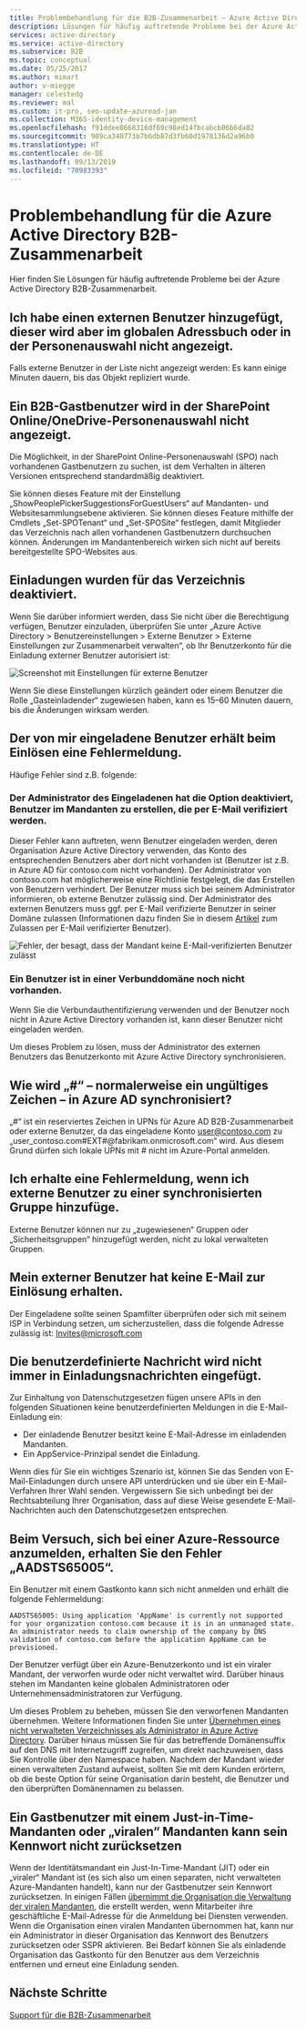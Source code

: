 ```yaml
---
title: Problembehandlung für die B2B-Zusammenarbeit – Azure Active Directory | Microsoft-Dokumentation
description: Lösungen für häufig auftretende Probleme bei der Azure Active Directory B2B-Zusammenarbeit
services: active-directory
ms.service: active-directory
ms.subservice: B2B
ms.topic: conceptual
ms.date: 05/25/2017
ms.author: mimart
author: v-miegge
manager: celestedg
ms.reviewer: mal
ms.custom: it-pro, seo-update-azuread-jan
ms.collection: M365-identity-device-management
ms.openlocfilehash: f91ddee8668316df69c98ed14fbcabcb06b6da82
ms.sourcegitcommit: 909ca340773b7b6db87d3fb60d1978136d2a96b0
ms.translationtype: HT
ms.contentlocale: de-DE
ms.lasthandoff: 09/13/2019
ms.locfileid: "70983393"
---
```

# <a name="troubleshooting-azure-active-directory-b2b-collaboration"></a>Problembehandlung für die Azure Active Directory B2B-Zusammenarbeit

Hier finden Sie Lösungen für häufig auftretende Probleme bei der Azure Active Directory B2B-Zusammenarbeit.

## <a name="ive-added-an-external-user-but-do-not-see-them-in-my-global-address-book-or-in-the-people-picker"></a>Ich habe einen externen Benutzer hinzugefügt, dieser wird aber im globalen Adressbuch oder in der Personenauswahl nicht angezeigt.

Falls externe Benutzer in der Liste nicht angezeigt werden: Es kann einige Minuten dauern, bis das Objekt repliziert wurde.

## <a name="a-b2b-guest-user-is-not-showing-up-in-sharepoint-onlineonedrive-people-picker"></a>Ein B2B-Gastbenutzer wird in der SharePoint Online/OneDrive-Personenauswahl nicht angezeigt.

Die Möglichkeit, in der SharePoint Online-Personenauswahl (SPO) nach vorhandenen Gastbenutzern zu suchen, ist dem Verhalten in älteren Versionen entsprechend standardmäßig deaktiviert.

Sie können dieses Feature mit der Einstellung „ShowPeoplePickerSuggestionsForGuestUsers“ auf Mandanten- und Websitesammlungsebene aktivieren. Sie können dieses Feature mithilfe der Cmdlets „Set-SPOTenant“ und „Set-SPOSite“ festlegen, damit Mitglieder das Verzeichnis nach allen vorhandenen Gastbenutzern durchsuchen können. Änderungen im Mandantenbereich wirken sich nicht auf bereits bereitgestellte SPO-Websites aus.

## <a name="invitations-have-been-disabled-for-directory"></a>Einladungen wurden für das Verzeichnis deaktiviert.

Wenn Sie darüber informiert werden, dass Sie nicht über die Berechtigung verfügen, Benutzer einzuladen, überprüfen Sie unter „Azure Active Directory > Benutzereinstellungen > Externe Benutzer > Externe Einstellungen zur Zusammenarbeit verwalten“, ob Ihr Benutzerkonto für die Einladung externer Benutzer autorisiert ist:

![Screenshot mit Einstellungen für externe Benutzer](media/troubleshoot/external-user-settings.png)

Wenn Sie diese Einstellungen kürzlich geändert oder einem Benutzer die Rolle „Gasteinladender“ zugewiesen haben, kann es 15–60 Minuten dauern, bis die Änderungen wirksam werden.

## <a name="the-user-that-i-invited-is-receiving-an-error-during-redemption"></a>Der von mir eingeladene Benutzer erhält beim Einlösen eine Fehlermeldung.

Häufige Fehler sind z.B. folgende:

### <a name="invitees-admin-has-disallowed-emailverified-users-from-being-created-in-their-tenant"></a>Der Administrator des Eingeladenen hat die Option deaktiviert, Benutzer im Mandanten zu erstellen, die per E-Mail verifiziert werden.

Dieser Fehler kann auftreten, wenn Benutzer eingeladen werden, deren Organisation Azure Active Directory verwenden, das Konto des entsprechenden Benutzers aber dort nicht vorhanden ist (Benutzer ist z.B. in Azure AD für contoso.com nicht vorhanden). Der Administrator von contoso.com hat möglicherweise eine Richtlinie festgelegt, die das Erstellen von Benutzern verhindert. Der Benutzer muss sich bei seinem Administrator informieren, ob externe Benutzer zulässig sind. Der Administrator des externen Benutzers muss ggf. per E-Mail verifizierte Benutzer in seiner Domäne zulassen (Informationen dazu finden Sie in diesem [Artikel](/powershell/module/msonline/set-msolcompanysettings?view=azureadps-1.0) zum Zulassen per E-Mail verifizierter Benutzer).

![Fehler, der besagt, dass der Mandant keine E-Mail-verifizierten Benutzer zulässt](media/troubleshoot/allow-email-verified-users.png)

### <a name="external-user-does-not-exist-already-in-a-federated-domain"></a>Ein Benutzer ist in einer Verbunddomäne noch nicht vorhanden.

Wenn Sie die Verbundauthentifizierung verwenden und der Benutzer noch nicht in Azure Active Directory vorhanden ist, kann dieser Benutzer nicht eingeladen werden.

Um dieses Problem zu lösen, muss der Administrator des externen Benutzers das Benutzerkonto mit Azure Active Directory synchronisieren.

## <a name="how-does--which-is-not-normally-a-valid-character-sync-with-azure-ad"></a>Wie wird „\#“ – normalerweise ein ungültiges Zeichen – in Azure AD synchronisiert?

„\#“ ist ein reserviertes Zeichen in UPNs für Azure AD B2B-Zusammenarbeit oder externe Benutzer, da das eingeladene Konto user@contoso.com zu „user_contoso.com#EXT#@fabrikam.onmicrosoft.com“ wird. Aus diesem Grund dürfen sich lokale UPNs mit \# nicht im Azure-Portal anmelden. 

## <a name="i-receive-an-error-when-adding-external-users-to-a-synchronized-group"></a>Ich erhalte eine Fehlermeldung, wenn ich externe Benutzer zu einer synchronisierten Gruppe hinzufüge.

Externe Benutzer können nur zu „zugewiesenen“ Gruppen oder „Sicherheitsgruppen“ hinzugefügt werden, nicht zu lokal verwalteten Gruppen.

## <a name="my-external-user-did-not-receive-an-email-to-redeem"></a>Mein externer Benutzer hat keine E-Mail zur Einlösung erhalten.

Der Eingeladene sollte seinen Spamfilter überprüfen oder sich mit seinem ISP in Verbindung setzen, um sicherzustellen, dass die folgende Adresse zulässig ist: Invites@microsoft.com

## <a name="i-notice-that-the-custom-message-does-not-get-included-with-invitation-messages-at-times"></a>Die benutzerdefinierte Nachricht wird nicht immer in Einladungsnachrichten eingefügt.

Zur Einhaltung von Datenschutzgesetzen fügen unsere APIs in den folgenden Situationen keine benutzerdefinierten Meldungen in die E-Mail-Einladung ein:

- Der einladende Benutzer besitzt keine E-Mail-Adresse im einladenden Mandanten.
- Ein AppService-Prinzipal sendet die Einladung.

Wenn dies für Sie ein wichtiges Szenario ist, können Sie das Senden von E-Mail-Einladungen durch unsere API unterdrücken und sie über ein E-Mail-Verfahren Ihrer Wahl senden. Vergewissern Sie sich unbedingt bei der Rechtsabteilung Ihrer Organisation, dass auf diese Weise gesendete E-Mail-Nachrichten auch den Datenschutzgesetzen entsprechen.

## <a name="you-receive-an-aadsts65005-error-when-you-try-to-log-in-to-an-azure-resource"></a>Beim Versuch, sich bei einer Azure-Ressource anzumelden, erhalten Sie den Fehler „AADSTS65005“.

Ein Benutzer mit einem Gastkonto kann sich nicht anmelden und erhält die folgende Fehlermeldung:

    AADSTS65005: Using application 'AppName' is currently not supported for your organization contoso.com because it is in an unmanaged state. An administrator needs to claim ownership of the company by DNS validation of contoso.com before the application AppName can be provisioned.

Der Benutzer verfügt über ein Azure-Benutzerkonto und ist ein viraler Mandant, der verworfen wurde oder nicht verwaltet wird. Darüber hinaus stehen im Mandanten keine globalen Administratoren oder Unternehmensadministratoren zur Verfügung.

Um dieses Problem zu beheben, müssen Sie den verworfenen Mandanten übernehmen. Weitere Informationen finden Sie unter [Übernehmen eines nicht verwalteten Verzeichnisses als Administrator in Azure Active Directory](https://docs.microsoft.com/azure/active-directory/users-groups-roles/domains-admin-takeover). Darüber hinaus müssen Sie für das betreffende Domänensuffix auf den DNS mit Internetzugriff zugreifen, um direkt nachzuweisen, dass Sie Kontrolle über den Namespace haben. Nachdem der Mandant wieder einen verwalteten Zustand aufweist, sollten Sie mit dem Kunden erörtern, ob die beste Option für seine Organisation darin besteht, die Benutzer und den überprüften Domänennamen zu belassen.

## <a name="a-guest-user-with-a-just-in-time-or-viral-tenant-is-unable-to-reset-their-password"></a>Ein Gastbenutzer mit einem Just-in-Time-Mandanten oder „viralen“ Mandanten kann sein Kennwort nicht zurücksetzen

Wenn der Identitätsmandant ein Just-In-Time-Mandant (JIT) oder ein „viraler“ Mandant ist (es sich also um einen separaten, nicht verwalteten Azure-Mandanten handelt), kann nur der Gastbenutzer sein Kennwort zurücksetzen. In einigen Fällen [übernimmt die Organisation die Verwaltung der viralen Mandanten](https://docs.microsoft.com/azure/active-directory/users-groups-roles/domains-admin-takeover), die erstellt werden, wenn Mitarbeiter ihre geschäftliche E-Mail-Adresse für die Anmeldung bei Diensten verwenden. Wenn die Organisation einen viralen Mandanten übernommen hat, kann nur ein Administrator in dieser Organisation das Kennwort des Benutzers zurücksetzen oder SSPR aktivieren. Bei Bedarf können Sie als einladende Organisation das Gastkonto für den Benutzer aus dem Verzeichnis entfernen und erneut eine Einladung senden.

## <a name="next-steps"></a>Nächste Schritte

[Support für die B2B-Zusammenarbeit](get-support.md)

